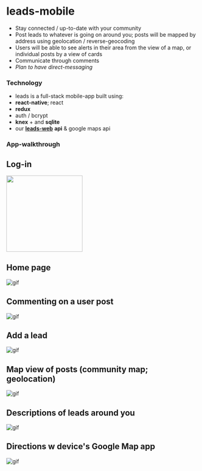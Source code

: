 # leads-mobile
* Stay connected / up-to-date with your community
 * Post leads to whatever is going on around you; posts will be mapped by address using geolocation / reverse-geocoding
 * Users will be able to see alerts in their area from the view of a map, or individual posts by a view of cards
 * Communicate through comments
  * *Plan to have direct-messaging*
 
 ### Technology
 * leads is a full-stack mobile-app built using:
  * **react-native**; react
  * **redux**
  * auth / bcrypt
  * **knex** + and **sqlite**
  * our [**leads-web**](https://github.com/talor-hammond/leads-web) **api** & google maps api
  
### App-walkthrough
## Log-in
<img src="https://i.gyazo.com/0297bb1b8b09edd3f9c7cf6cd2a38058.png" width="200"/>

## Home page
![gif](https://im4.ezgif.com/tmp/ezgif-4-65cdafb575.gif)

## Commenting on a user post
![gif](https://im4.ezgif.com/tmp/ezgif-4-65a2337709.gif)

## Add a lead
![gif](https://im4.ezgif.com/tmp/ezgif-4-8c9a2ee545.gif)

## Map view of posts (community map; geolocation)
![gif](https://im4.ezgif.com/tmp/ezgif-4-e23ee2a7e6.gif)

## Descriptions of leads around you
![gif](https://im4.ezgif.com/tmp/ezgif-4-99215d2bec.gif)

## Directions w device's Google Map app
![gif](https://im4.ezgif.com/tmp/ezgif-4-4be87ccc60.gif)
